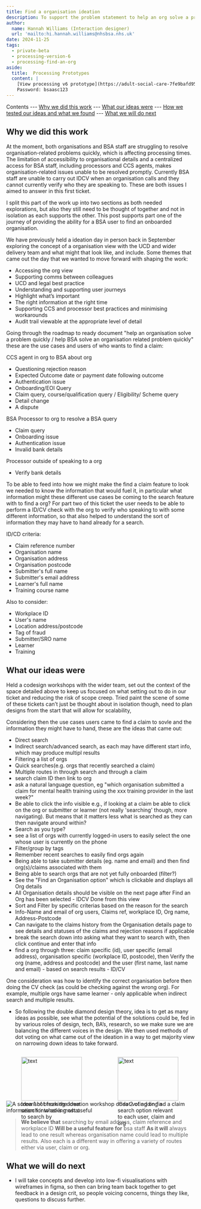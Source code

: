 ```yaml
---
title: Find a organisation ideation
description: To support the problem statement to help an org solve a problem quickly and help BSA solve an org related problem quickly we need the ability for a BSA user to easily find an onboarded organisation
author:
  name: Hannah Williams (Interaction designer)
  url: 'mailto:hi.hannah.williams@nhsbsa.nhs.uk'
date: 2024-11-25
tags:
  - private-beta
  - processing-version-6
  - processing-find-an-org
aside:
  title:  Processing Prototypes
  content: |
    [View processing v6 prototype](https://adult-social-care-7fe9bafd955a.herokuapp.com/processing/prototypes/design/v6/) 
    Password: bsaasc123
---
```


Contents
--- [Why we did this work](#why-we-did-this-work)
--- [What our ideas were](#what-our-ideas-were)
--- [How we tested our ideas and what we found](#how-we-tested-our-ideas-and-what-we-found)
--- [What we will do next](#what-we-will-do-next)

## Why we did this work

At the moment, both organisations and BSA staff are struggling to resolve organisation-related problems quickly, which is affecting processing times. The limitation of accessibility to organisational details and a centralized access for BSA staff, including processors and CCS agents, makes organisation-related issues unable to be resolved promptly. Currently BSA staff are unable to carry out IDCV when an organisation calls and they cannot currently verify who they are speaking to. These are both issues I aimed to answer in this first ticket. 

I split this part of the work up into two sections as both needed explorations, but also they still need to be thought of together and not in isolation as each supports the other. This post supports part one of the journey of providing the ability for a BSA user to find an onboarded organisation.

We have previously held a ideation day in person back in September exploring the concept of a organisation view with the UCD and wider delivery team and what might that look like, and include. Some themes that came out the day that we wanted to move forward with shaping the work:
- Accessing the org view
- Supporting comms between colleagues
- UCD and legal best practice
- Understanding and supporting user journeys
- Highlight what’s important
- The right information at the right time
- Supporting CCS and processor best practices and minimising workarounds
- Audit trail viewable at the appropriate level of detail

Going through the roadmap to ready document "help an organisation solve a problem quickly / help BSA solve an organisation related problem quickly" these are the use cases and users of who wants to find a claim:

CCS agent in org to BSA about org
- Questioning rejection reason
- Expected Outcome date or payment date following outcome
- Authentication issue
- Onboarding/EOI Query
- Claim query, course/qualification query / Eligibility/ Scheme query
- Detail change
- A dispute 

BSA Processor to org to resolve a BSA query
- Claim query
- Onboarding issue
- Authentication issue
- Invalid bank details

Processor outside of speaking to a org
- Verify bank details

To be able to feed into how we might make the find a claim feature to look we needed to know the information that would fuel it, in particular what information might these different use cases be coming to the search feature with to find a org? For part two of this ticket the user needs to be able to perform a ID/CV check with the org to verify who speaking to with some different information, so that also helped to understand the sort of information they may have to hand already for a search. 

ID/CD criteria:
-  Claim reference number
- Organisation name
- Organisation address
- Organisation postcode
- Submitter's full name
- Submitter's email address
- Learner's full name 
- Training course name

Also to consider:
- Workplace ID
- User's name
- Location address/postcode
- Tag of fraud 
- Submitter/SRO name
- Learner
- Training

## What our ideas were

Held a codesign workshops with the wider team, set out the context of the space detailed above to keep us focused on what setting out to do in our ticket and reducing the risk of scope creep. Tried paint the scene of some of these tickets can’t just be thought about in isolation though, need to plan designs from the start that will allow for scalability,

Considering then the use cases users came to find a claim to sovle and the information they might have to hand, these are the ideas that came out:
- Direct search 
- Indirect search/advanced search, as each may have different start info, which may produce multipl results
- Filtering a list of orgs
- Quick searches(e.g. orgs that recently searched a claim)
- Multiple routes in through search and through a claim
- search claim ID then link to org
- ask a natural language question, eg "which organisation submitted a claim for mental health training using the xxx training provider in the last week?"
- Be able to click the info visible e.g., if looking at a claim be able to click on the org or submitter or learner (not really 'searching' though, more navigating). But means that it matters less what is searched as they can then navigate around within?
- Search as you type?
- see a list of orgs with currently logged-in users to easily select the one whose user is currently on the phone
- Filter/group by tags
- Remember recent searches to easily find orgs again
- Being able to take submitter details (eg. name and email) and then find org(s)/claims associated with them
- Being able to search orgs that are not yet fully onboarded (filter?)
- See the "Find an Organisation option" which is clickable and displays all Org details
- All Organisation details should be visible on the next page after Find an Org has been selected - IDCV Done from this view
- Sort and Filter by specific criterias based on the reason for the search 
- Info-Name and email of org users, Claims ref, workplace ID, Org name, Address-Postcode
- Can navigate to the claims history from the Organisation details page to see details and statuses of the claims and rejection reasons if applicable
- break the search down into asking what they want to search with, then click continue and enter that info
- find a org through three: claim specific (id), user specific (email address), organisation specific (workplace ID, postcode), then Verify the org (name, address and postcode) and the user (first name, last name and email) - based on search results - ID/CV

One consideration was how to identify the correct organisation before then doing the CV check (as could be checking against the wrong org). For example, multiple orgs have same learner - only applicable when indirect search and multiple results. 

- So following the double diamond design theory, idea is to get as many ideas as possible, see what the potential of the solutions could be, fed in by various roles of design, tech, BA’s, research, so we make sure we are balancing the different voices in the design. We then used methods of dot voting on what came out of the ideation in a way to get majority view on narrowing down ideas to take forward. 

<div style="display: flex; flex-wrap: wrap; gap: 1rem;">
  <div style="flex: 1; max-width: 48%;">
  <figure>
    <img src="idea-1.png" alt="text" style="width: 100%; height: auto;">
    <figcaption>Idea 1 of breaking down search into asking what to search by</figcaption>
  </figure>
  </div>
  <div style="flex: 1; max-width: 48%;">
  <figure>
    <img src="idea-2.png" alt="text" style="width: 100%; height: auto;">
    <figcaption>Idea 2 of adding a search option relevant to each user, claim and org</figcaption>
  </figure>
  </div>
</div>

![A screenshot from the ideation workshop of dot voting on find a claim information for what is most useful ](dot-voting-info.png "dot voting on find a claim information for what is most useful")

>**We believe that** searching by email address, claim reference and workplace ID
>**Will be a useful feature for** bsa staff 
>**As it will** always lead to one result whereas organisation name could lead to multiple results. Also each is a different way in offering a variety of routes either via user, claim or org.

## What we will do next

- I will take concepts and develop into low-fi visualisations with wireframes in figma, so then can bring team back together to get feedback in a design crit, so people voicing concerns, things they like, questions to discuss further.




